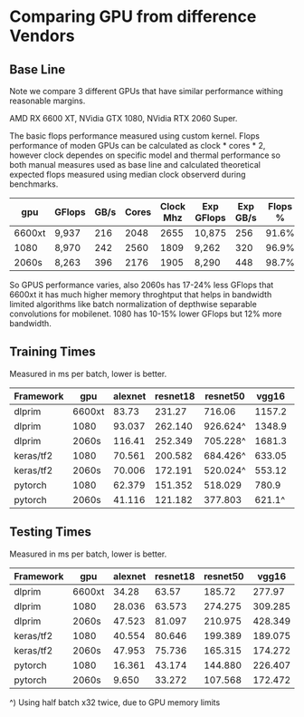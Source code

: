 # Comparing GPU from difference Vendors

## Base Line

Note we compare 3 different GPUs that have similar performance withing reasonable margins.

AMD RX 6600 XT, NVidia GTX 1080, NVidia RTX 2060 Super.

The basic flops performance measured using custom kernel. Flops performance of moden GPUs can 
be calculated as clock \* cores \* 2, however clock dependes on specific model and thermal
performance so both manual measures used as base line and calculated theoretical expected
flops measured using median clock observerd during benchmarks.


|gpu        |GFlops  |GB/s|Cores|Clock Mhz|Exp GFlops|Exp GB/s|Flops %| Mem %|
|-----------|--------|----|-----|---------|----------|--------|-------|------|
|6600xt     |9,937   |216 |2048 |2655     |10,875    |256     |91.6%  |84.4% |
|1080       |8,970   |242 |2560 |1809     |9,262     |320     |96.9%  |75.6% |
|2060s      |8,263   |396 |2176 |1905     |8,290     |448     |98.7%  |88.4% |

So GPUS performance varies, also 2060s has 17-24% less GFlops that 6600xt it has much higher memory throghtput that helps in bandwidth limited algorithms like batch normalization of depthwise separable convolutions for mobilenet. 1080 has 10-15% lower GFlops but 12% more bandwidth.


## Training Times

Measured in ms per batch, lower is better.

|Framework  |gpu    |alexnet|resnet18   |resnet50   |vgg16  |mobilenet|
|-----------|-------|-------|-----------|-----------|-------|---------|
|dlprim     |6600xt |83.73  |231.27     |716.06     |1157.2 |414.35|
|dlprim     |1080   |93.037 |262.140    |926.624^   |1348.9 |614.016|
|dlprim     |2060s  |116.41 |252.349    |705.228^   |1681.3 |355.212|
|keras/tf2  |1080   |70.561 |200.582    |684.426^   |633.05 |437.844|
|keras/tf2  |2060s  |70.006 |172.191    |520.024^   |553.12 |344.548|
|pytorch    |1080   |62.379 |151.352    |518.029    |780.9  |229.200|
|pytorch    |2060s  |41.116 |121.182    |377.803    |621.1^ |143.225|


## Testing Times

Measured in ms per batch, lower is better.


|Framework  |gpu    |alexnet|resnet18   |resnet50   |vgg16  |mobilenet|
|-----------|-------|-------|-----------|-----------|-------|---------|
|dlprim     |6600xt |34.28  |63.57      |185.72     |277.97 |102.84|
|dlprim     |1080   |28.036 |63.573     |274.275    |309.285|131.745|
|dlprim     |2060s  |47.523 |81.097     |210.975    |428.349|97.800|
|keras/tf2  |1080   |40.554 |80.646     |199.389    |189.075|109.856|
|keras/tf2  |2060s  |47.953 |75.736     |165.315    |174.272|93.015|
|pytorch    |1080   |16.361 |43.174     |144.880    |226.407|60.135|
|pytorch    |2060s  |9.650  |33.272     |107.568    |172.472|35.551|


^) Using half batch x32 twice, due to GPU memory limits

